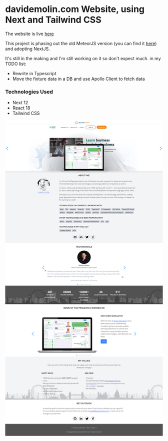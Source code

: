 davidemolin.com Website, using Next and Tailwind CSS
==========================================================================

The website is live [here](http://davidemolin.com)

This project is phasing out the old MeteorJS version (you can find it [here](https://github.com/dmolin/davidemolin_meteor)) and adopting NextJS.

It's still in the making and I'm still working on it so don't expect much. in my TODO list:

- Rewrite in Typescript
- Move the fixture data in a DB and use Apollo Client to fetch data

### Technologies Used ###

- Next 12
- React 18
- Tailwind CSS

![ScreenShot](/README/davidemolin-screenshot.png?raw=true)
